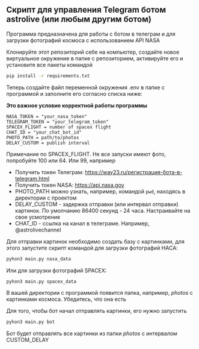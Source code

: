 ## Скрипт для управления Telegram ботом astrolive (или любым другим ботом)


Программа предназначена для работы с ботом в телеграм и для загрузки фотографий космоса с использованием API NASA

Клонируйте этот репозиторий себе на компьютер, создайте новое виртуальное окружение в папке с репозиторием, активируйте его и установите все пакеты командой 
```bash
pip install -r requirements.txt
```

Теперь создайте файл переменной окружения .env в папке с программой и заполните его согласно списка ниже:

**Это важное условие корректной работы программы**
```text
NASA_TOKEN = "your_nasa_token"
TELEGRAM_TOKEN = "your_telegram_token"
SPACEX_FLIGHT = number of spacex flight
CHAT_ID = "your_chat_bot_id"
PHOTO_PATH = path/to/photos
DELAY_CUSTOM = publish interval

```
Примечание по SPACEX_FLIGHT. Не все запуски имеют фото, попробуйте 100 или 64. Или 99, например


- Получить токен Телеграм:
  https://way23.ru/регистрация-бота-в-telegram.html
- Получить токен NASA:
  https://api.nasa.gov
- PHOTO_PATH можно узнать, например, командой ```pwd```, находясь в директории с проектом 
- DELAY_CUSTOM - задержка отправки (или интервал отправки) картинок. По умолчанию 86400 секунд - 24 часа. Настраивайте на свое усмотрение
- CHAT_ID - ссылка на канал в телеграме. Например, @astrolivechannel

Для отправки картинок необходимо создать базу с картинками, для этого
запустите скрипт командой для загрузки фотографий НАСА:
```bash
pyhon3 main.py nasa_data
```
Или для загрузки фотографий SPACEX:
```bash
pyhon3 main.py spacex_data
```
В вашей директории с программой появится папка, например, *photos* с картинками космоса.
Убедитесь, что она есть

Для того, чтобы бот начал отправлять картинки, его нужно запустить
```bash
pyhon3 main.py bot
```
Бот будет отправлять все картинки из папки *photos* с интервалом CUSTOM_DELAY





  


